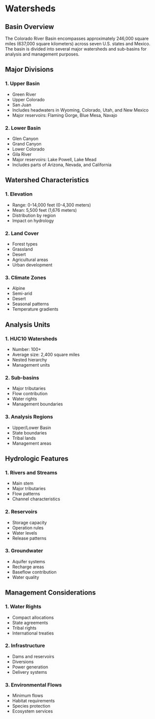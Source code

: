 # Watersheds

## Basin Overview

The Colorado River Basin encompasses approximately 246,000 square miles (637,000 square kilometers) across seven U.S. states and Mexico. The basin is divided into several major watersheds and sub-basins for analysis and management purposes.

## Major Divisions

### 1. Upper Basin
- Green River
- Upper Colorado
- San Juan
- Includes headwaters in Wyoming, Colorado, Utah, and New Mexico
- Major reservoirs: Flaming Gorge, Blue Mesa, Navajo

### 2. Lower Basin
- Glen Canyon
- Grand Canyon
- Lower Colorado
- Gila River
- Major reservoirs: Lake Powell, Lake Mead
- Includes parts of Arizona, Nevada, and California

## Watershed Characteristics

### 1. Elevation
- Range: 0-14,000 feet (0-4,300 meters)
- Mean: 5,500 feet (1,676 meters)
- Distribution by region
- Impact on hydrology

### 2. Land Cover
- Forest types
- Grassland
- Desert
- Agricultural areas
- Urban development

### 3. Climate Zones
- Alpine
- Semi-arid
- Desert
- Seasonal patterns
- Temperature gradients

## Analysis Units

### 1. HUC10 Watersheds
- Number: 100+
- Average size: 2,400 square miles
- Nested hierarchy
- Management units

### 2. Sub-basins
- Major tributaries
- Flow contribution
- Water rights
- Management boundaries

### 3. Analysis Regions
- Upper/Lower Basin
- State boundaries
- Tribal lands
- Management areas

## Hydrologic Features

### 1. Rivers and Streams
- Main stem
- Major tributaries
- Flow patterns
- Channel characteristics

### 2. Reservoirs
- Storage capacity
- Operation rules
- Water levels
- Release patterns

### 3. Groundwater
- Aquifer systems
- Recharge areas
- Baseflow contribution
- Water quality

## Management Considerations

### 1. Water Rights
- Compact allocations
- State agreements
- Tribal rights
- International treaties

### 2. Infrastructure
- Dams and reservoirs
- Diversions
- Power generation
- Delivery systems

### 3. Environmental Flows
- Minimum flows
- Habitat requirements
- Species protection
- Ecosystem services 